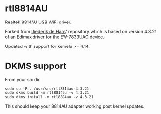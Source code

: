 # rtl8814AU
Realtek 8814AU USB WiFi driver.

Forked from [Diederik de Haas](https://github.com/diederikdehaas/rtl8814AU)'
repository which is based on version 4.3.21 of an Edimax driver for the
EW-7833UAC device.

Updated with support for kernels >= 4.14.

# DKMS support

From your src dir

````
sudo cp -R . /usr/src/rtl8814au-4.3.21
sudo dkms build -m rtl8814au -v 4.3.21
sudo dkms install -m rtl8814au -v 4.3.21
````

This should keep your 8814AU adapter working post kernel updates.
